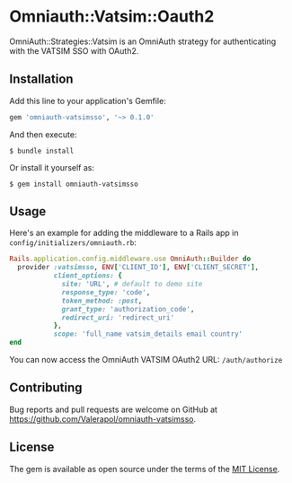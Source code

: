 # Omniauth::Vatsim::Oauth2

OmniAuth::Strategies::Vatsim is an OmniAuth strategy for authenticating with the VATSIM SSO with OAuth2.

## Installation

Add this line to your application's Gemfile:

```ruby
gem 'omniauth-vatsimsso', '~> 0.1.0'
```

And then execute:

    $ bundle install

Or install it yourself as:

    $ gem install omniauth-vatsimsso

## Usage

Here's an example for adding the middleware to a Rails app in `config/initializers/omniauth.rb`:

```ruby
Rails.application.config.middleware.use OmniAuth::Builder do
  provider :vatsimsso, ENV['CLIENT_ID'], ENV['CLIENT_SECRET'],
           client_options: {
             site: 'URL', # default to demo site
             response_type: 'code',
             token_method: :post,
             grant_type: 'authorization_code',
             redirect_uri: 'redirect_uri'
           },
           scope: 'full_name vatsim_details email country'
end
```
You can now access the OmniAuth VATSIM OAuth2 URL: `/auth/authorize`

## Contributing

Bug reports and pull requests are welcome on GitHub at https://github.com/Valerapol/omniauth-vatsimsso.

## License

The gem is available as open source under the terms of the [MIT License](https://opensource.org/licenses/MIT).